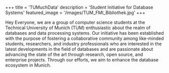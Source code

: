 +++
title = 'TUMuchData'
description = 'Student Initiative for Database Systems'
featured_image = '/images/TUM_FMI_Bibliothek.jpg'
+++


Hey Everyone,
we are a group of computer science students at the Technical University of Munich (TUM) enthusiastic about the realm of databases and data processing systems. Our initiative has been established with the purpose of fostering a collaborative community among like-minded students, researchers, and industry professionals who are interested in the latest developments in the field of databases and are passionate about advancing the state of the art through research, open source, and enterprise projects. Through our efforts, we aim to enhance the database ecosystem in Munich.
